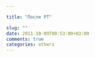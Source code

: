 ```yaml
---

title: "После РТ"

slug: ""
date: 2011-10-09T00:53:00+03:00
comments: true
categories: others
---
```

